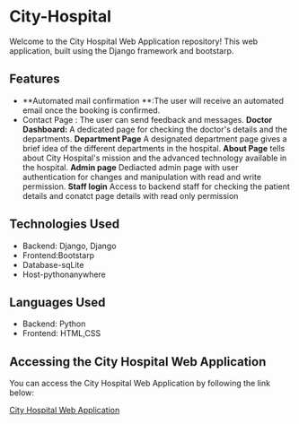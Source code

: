 # City-Hospital 
 Welcome to the City Hospital Web Application repository! This web application, built using the Django framework and bootstarp.

## Features
 - **Automated mail confirmation **:The user will receive an automated email once the booking is confirmed.
 - Contact Page : The user can send feedback and messages.
 **Doctor Dashboard:** A dedicated page for checking the doctor's details and the departments.
 **Department Page** A designated department page gives a brief idea of the different departments in the hospital.
 **About Page** tells about City Hospital's mission and the advanced technology available in the hospital.
 **Admin page** Dediacted admin page with user authentication for changes and manipulation with read and write permission.
 **Staff login** Access to backend staff for checking the patient details and  conatct page details with read only permission


 ## Technologies Used
 - Backend: Django, Django
 - Frontend:Bootstarp
 - Database-sqLite
 - Host-pythonanywhere

  ## Languages Used
  - Backend: Python
  - Frontend: HTML,CSS


## Accessing the City Hospital Web Application

You can access the City Hospital Web Application by following the link below:

[City Hospital Web Application](https://sanal2206.pythonanywhere.com/about)



  
  






